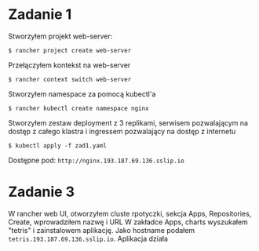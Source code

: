 # Zadanie 1

Stworzyłem projekt web-server:
```
$ rancher project create web-server
```
Przełączyłem kontekst na web-server
```
$ rancher context switch web-server
```
Stworzyłem namespace za pomocą kubectl'a
```
$ rancher kubectl create namespace nginx
```
Stworzyłem zestaw deployment z 3 replikami, serwisem pozwalającym na dostęp z całego klastra i ingressem pozwalający na dostęp z internetu
```
$ kubectl apply -f zad1.yaml
```
Dostępne pod: `http://nginx.193.187.69.136.sslip.io`

# Zadanie 3

W rancher web UI, otworzyłem cluste rpotyczki, sekcja Apps, Repositories, Create, wprowadziłem nazwę i URL
W zakładce Apps, charts wyszukałem "tetris" i zainstalowem aplikację. Jako hostname podałem `tetris.193.187.69.136.sslip.io`.
Aplikacja działa

